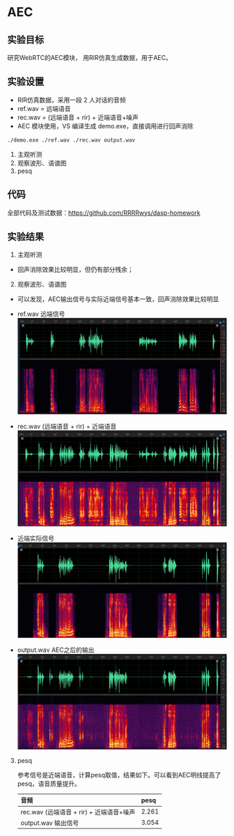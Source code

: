 # AEC

## 实验目标

研究WebRTC的AEC模块， 用RIR仿真生成数据，用于AEC。

## 实验设置

- RIR仿真数据，采用一段 2 人对话的音频
- ref.wav = 远端语音
- rec.wav = (远端语音 + rir) + 近端语音+噪声
- AEC 模块使用，VS 编译生成 demo.exe，直接调用进行回声消除
```bash
./demo.exe ./ref.wav ./rec.wav output.wav
```

1. 主观听测
2. 观察波形、语谱图
4. pesq

## 代码

全部代码及测试数据：https://github.com/RRRRwys/dasp-homework

## 实验结果

1. 主观听测

- 回声消除效果比较明显，但仍有部分残余；

2. 观察波形、语谱图

- 可以发现，AEC输出信号与实际近端信号基本一致，回声消除效果比较明显

- ref.wav 远端信号
  ![ref.wav](farspeech.png)

- rec.wav (远端语音 + rir) + 近端语音
  ![rec.wav](farSpeechEcho.png)

- 近端实际信号
  ![near.wav](nearspeech.png)

- output.wav AEC之后的输出
  ![output.wav](output.png)

3. pesq

   参考信号是近端语音，计算pesq取值，结果如下。可以看到AEC明线提高了pesq，语音质量提升。

   | 音频                                     | pesq  |
   | ---------------------------------------- | ----- |
   | rec.wav (远端语音 + rir) + 近端语音+噪声 | 2.261 |
   | output.wav 输出信号                      | 3.054 |

   

